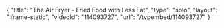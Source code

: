 {
    "title": "The Air Fryer - Fried Food with Less Fat",
    "type": "solo",
    "layout": "iframe-static",
    "videoId": "114093727",
    "url": "\/tvpembed\/114093727"
}